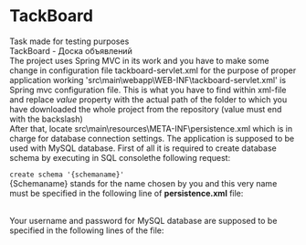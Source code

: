# TackBoard
Task made for testing purposes<br>
TackBoard - Доска объявлений<br>
The project uses Spring MVC in its work and you have to make some change in configuration file tackboard-servlet.xml for the purpose of proper application working
'src\main\webapp\WEB-INF\tackboard-servlet.xml' is Spring mvc configuration file.
<bean id="projectPath" class="java.lang.String">
        <constructor-arg value="D:\Java projects\Tackboard\"/>
    </bean>
This is what you have to find within xml-file and replace <i>value</i> property with the actual path of the folder to which you have downloaded the whole project from the repository 
(value must end with the backslash)<br>
After that, locate src\main\resources\META-INF\persistence.xml which is in charge for database connection settings.
The application is supposed to be used with MySQL database. First of all it is required to create database schema by executing in SQL consolethe following request:<br>
<code> create schema '{schemaname}'</code><br>
{Schemaname} stands for the name chosen by you and this very name must be specified in the following line of <b>persistence.xml</b> file:<br>
<code> <property name="hibernate.connection.url" value="jdbc:mysql://localhost:3306/{schemaname}" /></code><br>
Your username and password for MySQL database are supposed to be specified in the following lines of the file:<br>
<code> <property name="hibernate.connection.username" value="{username}" />
            <property name="hibernate.connection.password" value="{password}" /></code><br>
